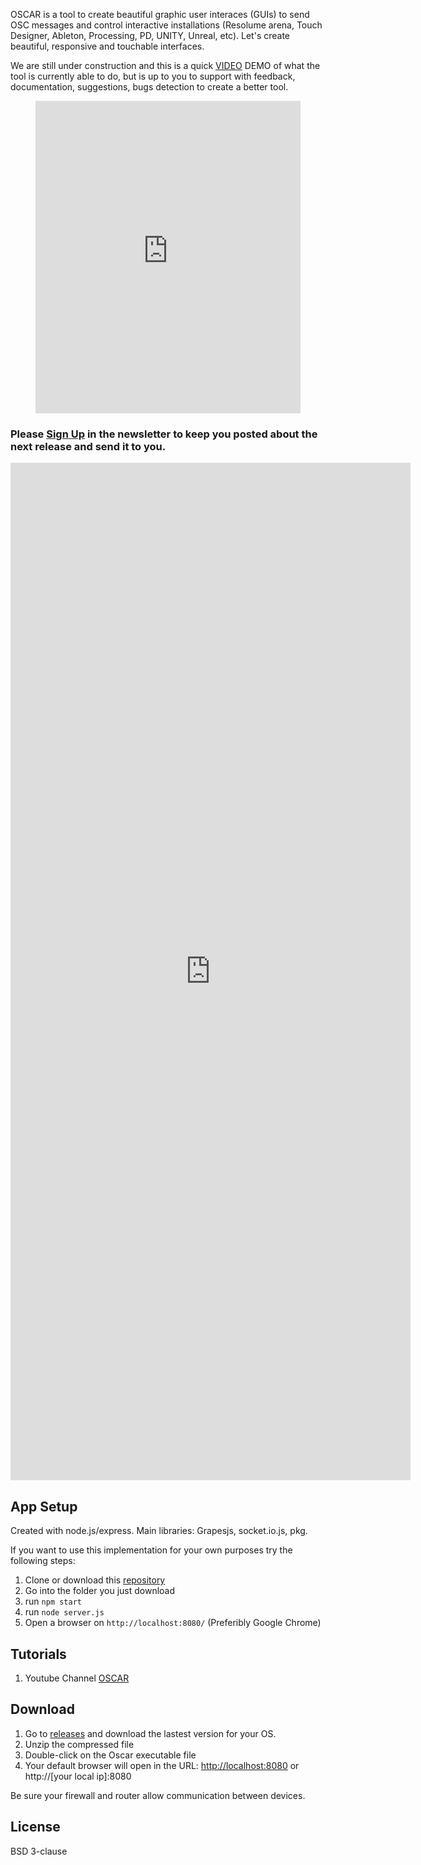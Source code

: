 OSCAR is a tool to create beautiful graphic user interaces (GUIs) to send OSC messages and control interactive installations (Resolume arena, Touch Designer, Ableton, Processing, PD, UNITY, Unreal, etc).
Let's create beautiful, responsive and touchable interfaces.

We are still under construction and this is a quick <a href="https://www.youtube.com/watch?v=ZcW8zBWRLf0" target="_blank">VIDEO</a> DEMO of what the tool is currently able to do, but is up to you to support with feedback, documentation, suggestions, bugs detection to create a better tool.

<figure class="video_container">
  <iframe src="https://www.youtube.com/embed/qzUnwvPMT2k" width="100%" frameborder="0" allowfullscreen="true" height="500"> </iframe>
</figure>


### Please [Sign Up](https://forms.gle/1pGiDJDh3jur8Tq68) in the newsletter to keep you posted about the next release and send it to you.

<iframe src="https://docs.google.com/forms/d/e/1FAIpQLSdVnwJ9l5JzyjN2PP9OrZx5by7lDniyIJPSCUpp-5EfKDMrsQ/viewform?embedded=true" width="640" height="1628" frameborder="0" marginheight="0" marginwidth="0">Loading...</iframe>


## App Setup

Created with node.js/express. Main libraries: Grapesjs, socket.io.js, pkg.

If you want to use this implementation for your own purposes try the following steps:

  1. Clone or download this [repository](https://github.com/trafalmejo/OSCAR/)
  2. Go into the folder you just download
  3. run `npm start`
  4. run `node server.js`
  5. Open a browser on `http://localhost:8080/` (Preferibly Google Chrome)

## Tutorials

  1. Youtube Channel [OSCAR](https://www.youtube.com/channel/UCyIxOoajn_4Nj8Mjz2k-3qA)

## Download

  1. Go to [releases](https://github.com/trafalmejo/OSCAR/releases) and download the lastest version for your OS.
  2. Unzip the compressed file
  3. Double-click on the Oscar executable file
  4. Your default browser will open in the URL: [http://localhost:8080](http://localhost:8080) or http://[your local ip]:8080

Be sure your firewall and router allow communication between devices.

## License

BSD 3-clause
